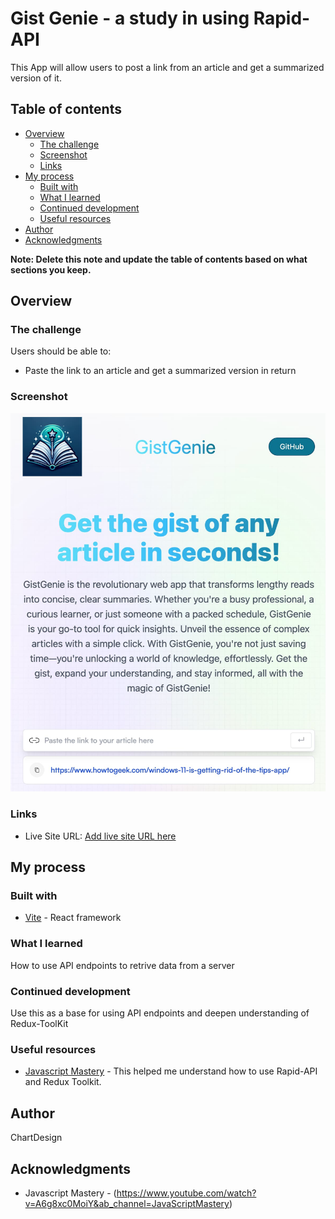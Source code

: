 # Gist Genie - a study in using Rapid-API

This App will allow users to post a link from an article and get a summarized version of it.

## Table of contents

- [Overview](#overview)
  - [The challenge](#the-challenge)
  - [Screenshot](#screenshot)
  - [Links](#links)
- [My process](#my-process)
  - [Built with](#built-with)
  - [What I learned](#what-i-learned)
  - [Continued development](#continued-development)
  - [Useful resources](#useful-resources)
- [Author](#author)
- [Acknowledgments](#acknowledgments)

**Note: Delete this note and update the table of contents based on what sections you keep.**

## Overview

### The challenge

Users should be able to:

- Paste the link to an article and get a summarized version in return

### Screenshot

![](./screenshot.jpg)

### Links

- Live Site URL: [Add live site URL here](https://your-live-site-url.com)

## My process

### Built with

- [Vite](https://vitejs.dev/) - React framework

### What I learned

How to use API endpoints to retrive data from a server

### Continued development

Use this as a base for using API endpoints and deepen understanding of Redux-ToolKit

### Useful resources

- [Javascript Mastery](https://www.jsmastery.pro/) - This helped me understand how to use Rapid-API and Redux Toolkit.

## Author

ChartDesign

## Acknowledgments

- Javascript Mastery - (https://www.youtube.com/watch?v=A6g8xc0MoiY&ab_channel=JavaScriptMastery)
